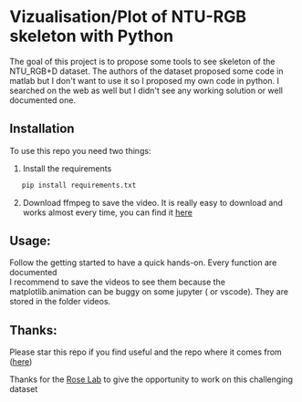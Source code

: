 


# Vizualisation/Plot of NTU-RGB skeleton with Python    

The goal of this project is to propose some tools to see skeleton of the NTU_RGB+D dataset.
The authors of the dataset proposed some code in matlab but I don't want to use it so I proposed my own code in python. I searched on the web as well but I didn't see any working solution or well documented one.


## Installation
To use this repo you need two things:
1. Install the requirements
```py
   pip install requirements.txt
   ```
2. Download ffmpeg to save the video. It is really easy to download and works almost every time, you can find it [here](https://ffmpeg.org/download.html)


## Usage: 
Follow the getting started to have a quick hands-on. Every function are documented  
I recommend to save the videos to see them because the matplotlib.animation can be buggy on some jupyter ( or vscode). They are stored in the folder videos.



## Thanks:
Please star this repo if you find useful and the repo where it comes from ([here](https://github.com/gardiens/Time-Series-Library_babygarches))

Thanks for the [Rose Lab](https://rose1.ntu.edu.sg/dataset/actionRecognition/) to give the opportunity to work on this challenging dataset 